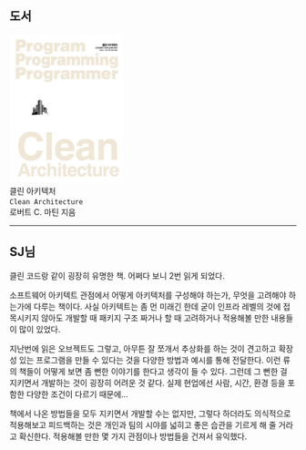 ## 도서

<img src="./images/01.jpeg" width="200px" title="Github_Logo"/> <br/>
클린 아키텍처 <br/>
`Clean Architecture` <br/>
로버트 C. 마틴 지음

---

## SJ님

클린 코드랑 같이 굉장히 유명한 책. 어쩌다 보니 2번 읽게 되었다.

소프트웨어 아키텍트 관점에서 어떻게 아키텍처를 구성해야 하는가, 무엇을 고려해야 하는가에 다루는 책이다. 사실 아키텍트는 좀 먼 미래긴 한데 굳이 인프라 레벨의 것에 접목시키지 않아도 개발할 때 패키지 구조 짜거나 할 때 고려하거나 적용해볼 만한 내용들이 많이 있었다.

지난번에 읽은 오브젝트도 그렇고, 아무튼 잘 쪼개서 추상화를 하는 것이 견고하고 확장성 있는 프로그램을 만들 수 있다는 것을 다양한 방법과 예시를 통해 전달한다. 이런 류의 책들이 어떻게 보면 좀 뻔한 이야기를 한다고 생각이 들 수 있다. 그런데 그 뻔한 걸 지키면서 개발하는 것이 굉장히 어려운 것 같다. 실제 현업에선 사람, 시간, 환경 등을 포함한 다양한 조건이 다르기 때문에...

책에서 나온 방법들을 모두 지키면서 개발할 수는 없지만, 그렇다 하더라도 의식적으로 적용해보고 피드백하는 것은 개인과 팀의 시야를 넓히고 좋은 습관을 기르게 해 줄 거라고 확신한다. 적용해볼 만한 몇 가지 관점이나 방법들을 건져서 유익했다.
